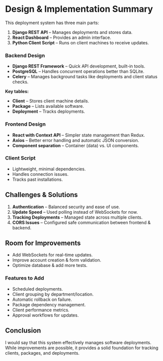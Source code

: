 # Design & Implementation Summary

This deployment system has three main parts:

1. **Django REST API** – Manages deployments and stores data.
2. **React Dashboard** – Provides an admin interface.
3. **Python Client Script** – Runs on client machines to receive updates.

### Backend Design

- **Django REST Framework** – Quick API development, built-in tools.
- **PostgreSQL** – Handles concurrent operations better than SQLite.
- **Celery** – Manages background tasks like deployments and client status checks.

**Key tables:**

- **Client** – Stores client machine details.
- **Package** – Lists available software.
- **Deployment** – Tracks deployments.

### Frontend Design

- **React with Context API** – Simpler state management than Redux.
- **Axios** – Better error handling and automatic JSON conversion.
- **Component separation** – Container (data) vs. UI components.

### Client Script

- Lightweight, minimal dependencies.
- Handles connection issues.
- Tracks past installations.

## Challenges & Solutions

1. **Authentication** – Balanced security and ease of use.
2. **Update Speed** – Used polling instead of WebSockets for now.
3. **Tracking Deployments** – Managed state across multiple clients.
4. **CORS Issues** – Configured safe communication between frontend & backend.

## Room for Improvements

- Add WebSockets for real-time updates.
- Improve account creation & form validation.
- Optimize database & add more tests.

### Features to Add

- Scheduled deployments.
- Client grouping by department/location.
- Automatic rollback on failure.
- Package dependency management.
- Client performance metrics.
- Approval workflows for updates.

## Conclusion

I would say that this system effectively manages software deployments. While improvements are possible, it provides a solid foundation for tracking clients, packages, and deployments.
